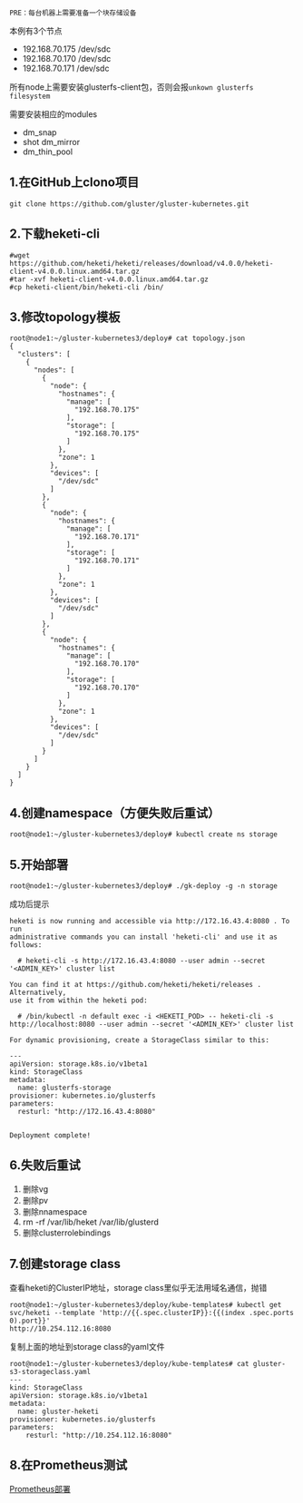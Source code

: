 ```
PRE：每台机器上需要准备一个块存储设备
```

本例有3个节点

* 192.168.70.175 /dev/sdc
* 192.168.70.170 /dev/sdc
* 192.168.70.171 /dev/sdc

所有node上需要安装glusterfs-client包，否则会报`unkown glusterfs filesystem`

需要安装相应的modules

* dm\_snap
* shot
  dm\_mirror
* dm\_thin\_pool

## 1.在GitHub上clono项目

```
git clone https://github.com/gluster/gluster-kubernetes.git
```

## 2.下载heketi-cli

```
#wget https://github.com/heketi/heketi/releases/download/v4.0.0/heketi-client-v4.0.0.linux.amd64.tar.gz
#tar -xvf heketi-client-v4.0.0.linux.amd64.tar.gz
#cp heketi-client/bin/heketi-cli /bin/
```

## 3.修改topology模板

```
root@node1:~/gluster-kubernetes3/deploy# cat topology.json
{
  "clusters": [
    {
      "nodes": [
        {
          "node": {
            "hostnames": {
              "manage": [
                "192.168.70.175"
              ],
              "storage": [
                "192.168.70.175"
              ]
            },
            "zone": 1
          },
          "devices": [
            "/dev/sdc"
          ]
        },
        {
          "node": {
            "hostnames": {
              "manage": [
                "192.168.70.171"
              ],
              "storage": [
                "192.168.70.171"
              ]
            },
            "zone": 1
          },
          "devices": [
            "/dev/sdc"
          ]
        },
        {
          "node": {
            "hostnames": {
              "manage": [
                "192.168.70.170"
              ],
              "storage": [
                "192.168.70.170"
              ]
            },
            "zone": 1
          },
          "devices": [
            "/dev/sdc"
          ]
        }
      ]
    }
  ]
}
```

## 4.创建namespace（方便失败后重试）

```
root@node1:~/gluster-kubernetes3/deploy# kubectl create ns storage
```

## 5.开始部署

```
root@node1:~/gluster-kubernetes3/deploy# ./gk-deploy -g -n storage
```

成功后提示

```
heketi is now running and accessible via http://172.16.43.4:8080 . To run
administrative commands you can install 'heketi-cli' and use it as follows:

  # heketi-cli -s http://172.16.43.4:8080 --user admin --secret '<ADMIN_KEY>' cluster list

You can find it at https://github.com/heketi/heketi/releases . Alternatively,
use it from within the heketi pod:

  # /bin/kubectl -n default exec -i <HEKETI_POD> -- heketi-cli -s http://localhost:8080 --user admin --secret '<ADMIN_KEY>' cluster list

For dynamic provisioning, create a StorageClass similar to this:

---
apiVersion: storage.k8s.io/v1beta1
kind: StorageClass
metadata:
  name: glusterfs-storage
provisioner: kubernetes.io/glusterfs
parameters:
  resturl: "http://172.16.43.4:8080"


Deployment complete!
```

## 6.失败后重试

1. 删除vg
2. 删除pv
3. 删除nnamespace
4. rm -rf /var/lib/heket  /var/lib/glusterd
5. 删除clusterrolebindings

## 7.创建storage class

查看heketi的ClusterIP地址，storage class里似乎无法用域名通信，抛错

```
root@node1:~/gluster-kubernetes3/deploy/kube-templates# kubectl get svc/heketi --template 'http://{{.spec.clusterIP}}:{{(index .spec.ports 0).port}}'
http://10.254.112.16:8080
```

复制上面的地址到storage class的yaml文件

```
root@node1:~/gluster-kubernetes3/deploy/kube-templates# cat gluster-s3-storageclass.yaml 
---
kind: StorageClass
apiVersion: storage.k8s.io/v1beta1
metadata:
  name: gluster-heketi
provisioner: kubernetes.io/glusterfs
parameters:
    resturl: "http://10.254.112.16:8080"
```

## 8.在Prometheus测试

[Prometheus部署](/1bu-shu-zhi-nan/prometheusbu-shu.md)

